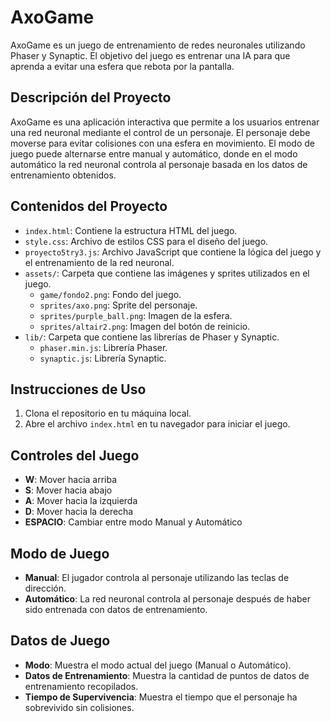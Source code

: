 # AxoGame

AxoGame es un juego de entrenamiento de redes neuronales utilizando Phaser y Synaptic. El objetivo del juego es entrenar una IA para que aprenda a evitar una esfera que rebota por la pantalla.

## Descripción del Proyecto

AxoGame es una aplicación interactiva que permite a los usuarios entrenar una red neuronal mediante el control de un personaje. El personaje debe moverse para evitar colisiones con una esfera en movimiento. El modo de juego puede alternarse entre manual y automático, donde en el modo automático la red neuronal controla al personaje basada en los datos de entrenamiento obtenidos.

## Contenidos del Proyecto

- `index.html`: Contiene la estructura HTML del juego.
- `style.css`: Archivo de estilos CSS para el diseño del juego.
- `proyecto5try3.js`: Archivo JavaScript que contiene la lógica del juego y el entrenamiento de la red neuronal.
- `assets/`: Carpeta que contiene las imágenes y sprites utilizados en el juego.
  - `game/fondo2.png`: Fondo del juego.
  - `sprites/axo.png`: Sprite del personaje.
  - `sprites/purple_ball.png`: Imagen de la esfera.
  - `sprites/altair2.png`: Imagen del botón de reinicio.
- `lib/`: Carpeta que contiene las librerías de Phaser y Synaptic.
  - `phaser.min.js`: Librería Phaser.
  - `synaptic.js`: Librería Synaptic.

## Instrucciones de Uso

1. Clona el repositorio en tu máquina local.
2. Abre el archivo `index.html` en tu navegador para iniciar el juego.

## Controles del Juego

- **W**: Mover hacia arriba
- **S**: Mover hacia abajo
- **A**: Mover hacia la izquierda
- **D**: Mover hacia la derecha
- **ESPACIO**: Cambiar entre modo Manual y Automático

## Modo de Juego

- **Manual**: El jugador controla al personaje utilizando las teclas de dirección.
- **Automático**: La red neuronal controla al personaje después de haber sido entrenada con datos de entrenamiento.

## Datos de Juego

- **Modo**: Muestra el modo actual del juego (Manual o Automático).
- **Datos de Entrenamiento**: Muestra la cantidad de puntos de datos de entrenamiento recopilados.
- **Tiempo de Supervivencia**: Muestra el tiempo que el personaje ha sobrevivido sin colisiones.

